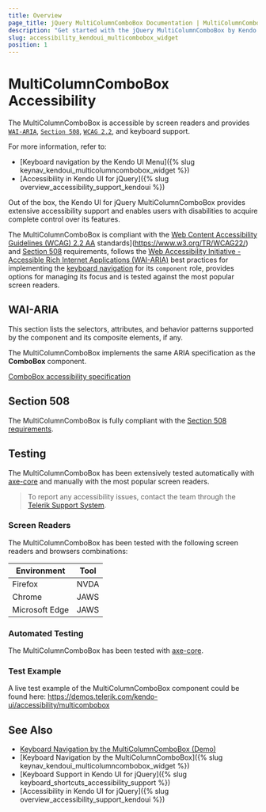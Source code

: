 ```yaml
---
title: Overview
page_title: jQuery MultiColumnComboBox Documentation | MultiColumnComboBox Accessibility
description: "Get started with the jQuery MultiColumnComboBox by Kendo UI and learn about its accessibility support for WAI-ARIA, Section 508, and WCAG 2.2."
slug: accessibility_kendoui_multicombobox_widget
position: 1
---
```


# MultiColumnComboBox Accessibility

The MultiColumnComboBox is accessible by screen readers and provides [`WAI-ARIA`](https://www.w3.org/WAI/ARIA/apg/), [`Section 508`](https://www.section508.gov/), [`WCAG 2.2`](https://www.w3.org/TR/WCAG22/), and keyboard support.

For more information, refer to:
* [Keyboard navigation by the Kendo UI Menu]({% slug keynav_kendoui_multicolumncombobox_widget %})
* [Accessibility in Kendo UI for jQuery]({% slug overview_accessibility_support_kendoui %})




Out of the box, the Kendo UI for jQuery MultiColumnComboBox provides extensive accessibility support and enables users with disabilities to acquire complete control over its features.


The MultiColumnComboBox is compliant with the [Web Content Accessibility Guidelines (WCAG) 2.2  AA](https://www.w3.org/TR/WCAG22/) standards](https://www.w3.org/TR/WCAG22/) and [Section 508](http://www.section508.gov/) requirements, follows the [Web Accessibility Initiative - Accessible Rich Internet Applications (WAI-ARIA)](https://www.w3.org/WAI/ARIA/apg/) best practices for implementing the [keyboard navigation](#keyboard-navigation) for its `component` role, provides options for managing its focus and is tested against the most popular screen readers.

## WAI-ARIA


This section lists the selectors, attributes, and behavior patterns supported by the component and its composite elements, if any.


The MultiColumnComboBox implements the same ARIA specification as the **ComboBox** component.

[ComboBox accessibility specification]({{combobox_a11y_link}})

## Section 508


The MultiColumnComboBox is fully compliant with the [Section 508 requirements](http://www.section508.gov/).

## Testing


The MultiColumnComboBox has been extensively tested automatically with [axe-core](https://github.com/dequelabs/axe-core) and manually with the most popular screen readers.

> To report any accessibility issues, contact the team through the [Telerik Support System](https://www.telerik.com/account/support-center).

### Screen Readers


The MultiColumnComboBox has been tested with the following screen readers and browsers combinations:

| Environment | Tool |
| ----------- | ---- |
| Firefox | NVDA |
| Chrome | JAWS |
| Microsoft Edge | JAWS |



### Automated Testing

The MultiColumnComboBox has been tested with [axe-core](https://github.com/dequelabs/axe-core).

### Test Example

A live test example of the MultiColumnComboBox component could be found here: https://demos.telerik.com/kendo-ui/accessibility/multicombobox

## See Also

* [Keyboard Navigation by the MultiColumnComboBox (Demo)](https://demos.telerik.com/kendo-ui/multicolumncombobox/keyboard-navigation)
* [Keyboard Navigation by the MultiColumnComboBox]({% slug keynav_kendoui_multicolumncombobox_widget %})
* [Keyboard Support in Kendo UI for jQuery]({% slug keyboard_shortcuts_accessibility_support %})
* [Accessibility in Kendo UI for jQuery]({% slug overview_accessibility_support_kendoui %})